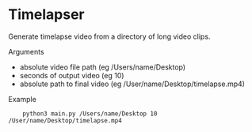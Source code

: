 # Timelapser

Generate timelapse video from a directory of long video clips.

Arguments

- absolute video file path (eg /Users/name/Desktop)
- seconds of output video (eg 10)
- absolute path to final video (eg /User/name/Desktop/timelapse.mp4)

Example

        python3 main.py /Users/name/Desktop 10 /User/name/Desktop/timelapse.mp4
